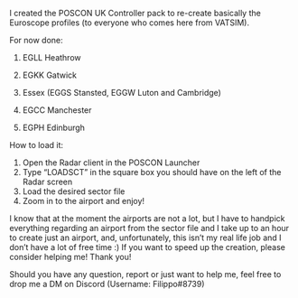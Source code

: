 I created the POSCON UK Controller pack to re-create basically the Euroscope profiles (to everyone who comes here from VATSIM). 

For now done:

1. EGLL Heathrow

2. EGKK Gatwick

3. Essex (EGGS Stansted, EGGW Luton and Cambridge)

4. EGCC Manchester

5. EGPH Edinburgh


How to load it:

1. Open the Radar client in the POSCON Launcher
2. Type “LOADSCT” in the square box you should have on the left of the Radar screen
3. Load the desired sector file 
4. Zoom in to the airport and enjoy!

I know that at the moment the airports are not a lot, but I have to handpick everything regarding an airport from the sector file and I take up to an hour to create just an airport, and, unfortunately, this isn’t my real life job and I don’t have a lot of free time :) If you want to speed up the creation, please consider helping me! Thank you!

Should you have any question, report or just want to help me, feel free to drop me a DM on Discord (Username: Filippo#8739)
